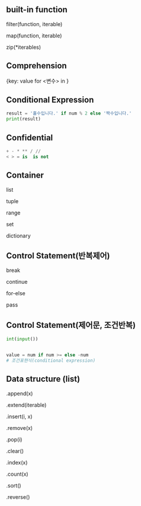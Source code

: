 ## built-in function

filter(function, iterable)

map(function, iterable)

zip(*iterables)

## Comprehension

{key: value for <변수> in <iterable>}

## Conditional Expression

```python
result = '홀수입니다.' if num % 2 else '짝수입니다.'
print(result)
```

## Confidential

```python
+ - * ** / //
< > = is  is not
```

## Container 

list

tuple

range

set

dictionary

## Control Statement(반복제어)

break

continue

for-else

pass

## Control Statement(제어문, 조건반복)

```python
int(input())


value = num if num >= else -num
# 조건표현식(conditional expression)
```

## Data structure (list)

.append(x)

.extend(iterable)

.insert(i, x)

.remove(x)

.pop(i)

.clear()

.index(x)

.count(x)

.sort()

.reverse()
